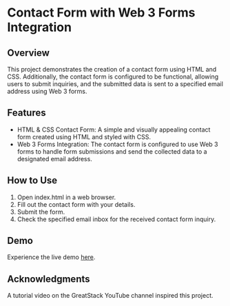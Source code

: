 # Contact Form with Web 3 Forms Integration

## Overview

This project demonstrates the creation of a contact form using HTML and CSS. Additionally, the contact form is configured to be functional, allowing users to submit inquiries, and the submitted data is sent to a specified email address using Web 3 forms.

## Features

- HTML & CSS Contact Form: A simple and visually appealing contact form created using HTML and styled with CSS.
- Web 3 Forms Integration: The contact form is configured to use Web 3 forms to handle form submissions and send the collected data to a designated email address.

## How to Use

1. Open index.html in a web browser.
2. Fill out the contact form with your details.
3. Submit the form.
4. Check the specified email inbox for the received contact form inquiry.

## Demo

Experience the live demo [here](https://chamindud.github.io/working-contact-form/).

## Acknowledgments

A tutorial video on the GreatStack YouTube channel inspired this project.
